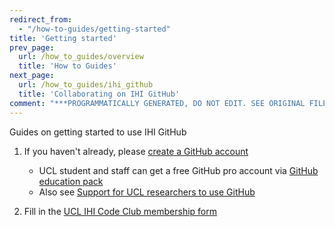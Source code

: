 ```yaml
---
redirect_from:
  - "/how-to-guides/getting-started"
title: 'Getting started'
prev_page:
  url: /how_to_guides/overview
  title: 'How to Guides'
next_page:
  url: /how_to_guides/ihi_github
  title: 'Collaborating on IHI GitHub'
comment: "***PROGRAMMATICALLY GENERATED, DO NOT EDIT. SEE ORIGINAL FILES IN /content***"
---
```

Guides on getting started to use IHI GitHub

1. If you haven't already, please [create a GitHub account](https://help.github.com/en/articles/signing-up-for-a-new-github-account)
    - UCL student and staff can get a free GitHub pro account via [GitHub education pack](https://education.github.com/)
    - Also see [Support for UCL researchers to use GitHub](https://www.ucl.ac.uk/isd/services/research-it/research-software-development-tools/support-for-ucl-researchers-to-use-github)

1. Fill in the [UCL IHI Code Club membership form](https://forms.office.com/Pages/ResponsePage.aspx?id=_oivH5ipW0yTySEKEdmlwmTLVShUkb9Nh40TgmRp95lUQjdSM0JDQzNPMURSRDZWTzFLRjY0WU1QMi4u)
